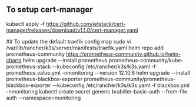 ## To setup cert-manager
kubectl apply -f https://github.com/jetstack/cert-manager/releases/download/v1.1.0/cert-manager.yaml

## To update the default traefik config map
sudo vi /var/lib/rancher/k3s/server/manifests/traefik.yaml
helm repo add prometheus-community https://prometheus-community.github.io/helm-charts
helm upgrade --install prometheus prometheus-community/kube-prometheus-stack --kubeconfig /etc/rancher/k3s/k3s.yaml -f prometheus_value.yml -nmonitoring --version 12.10.6
helm upgrade --install prometheus-blackbox-exporter prometheus-community/prometheus-blackbox-exporter --kubeconfig /etc/rancher/k3s/k3s.yaml -f blackbox.yml -nmonitoring
kubectl create secret generic brabiller-basic-auth --from-file auth --namespace=monitoring
